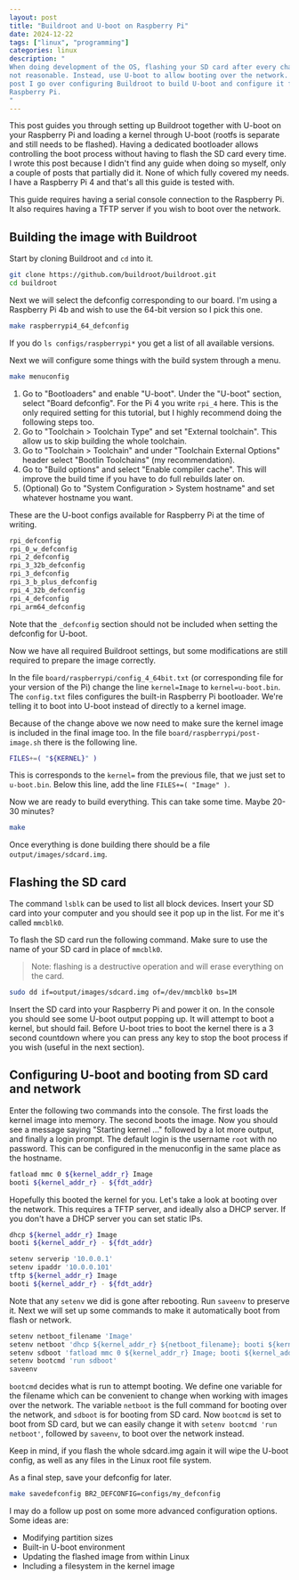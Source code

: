 ```yaml
---
layout: post
title: "Buildroot and U-boot on Raspberry Pi"
date: 2024-12-22
tags: ["linux", "programming"]
categories: linux
description: "
When doing development of the OS, flashing your SD card after every change is
not reasonable. Instead, use U-boot to allow booting over the network. In this
post I go over configuring Buildroot to build U-boot and configure it for a
Raspberry Pi.
"
---
```


This post guides you through setting up Buildroot together with U-boot
on your Raspberry Pi and loading a kernel through U-boot (rootfs is
separate and still needs to be flashed). Having a dedicated bootloader
allows controlling the boot process without having to flash the SD
card every time. I wrote this post because I didn't find any guide
when doing so myself, only a couple of posts that partially did
it. None of which fully covered my needs. I have a Raspberry Pi 4 and
that's all this guide is tested with.

This guide requires having a serial console connection to the
Raspberry Pi. It also requires having a TFTP server if you wish to
boot over the network.

## Building the image with Buildroot

Start by cloning Buildroot and `cd` into it.

```sh
git clone https://github.com/buildroot/buildroot.git
cd buildroot
```

Next we will select the defconfig corresponding to our board. I'm
using a Raspberry Pi 4b and wish to use the 64-bit version so I pick
this one.

```sh
make raspberrypi4_64_defconfig
```

If you do `ls configs/raspberrypi*` you get a list of all available
versions.

Next we will configure some things with the build system through a
menu.

```sh
make menuconfig
```

1. Go to "Bootloaders" and enable "U-boot". Under the "U-boot"
   section, select "Board defconfig". For the Pi 4 you write `rpi_4`
   here. This is the only required setting for this tutorial, but I
   highly recommend doing the following steps too.
1. Go to "Toolchain > Toolchain Type" and set "External toolchain". This
   allow us to skip building the whole toolchain.
1. Go to "Toolchain > Toolchain" and under "Toolchain External Options"
   header select "Bootlin Toolchains" (my recommendation).
1. Go to "Build options" and select "Enable compiler cache". This will
   improve the build time if you have to do full rebuilds later on.
1. (Optional) Go to "System Configuration > System hostname" and set whatever
   hostname you want.
   
These are the U-boot configs available for Raspberry Pi at the time of writing.

```sh
rpi_defconfig
rpi_0_w_defconfig
rpi_2_defconfig
rpi_3_32b_defconfig
rpi_3_defconfig
rpi_3_b_plus_defconfig
rpi_4_32b_defconfig
rpi_4_defconfig
rpi_arm64_defconfig
```

Note that the `_defconfig` section should not be included when setting
the defconfig for U-boot.

Now we have all required Buildroot settings, but some modifications
are still required to prepare the image correctly.

In the file `board/raspberrypi/config_4_64bit.txt` (or corresponding
file for your version of the Pi) change the line `kernel=Image` to
`kernel=u-boot.bin`. The `config.txt` files configures the built-in
Raspberry Pi bootloader. We're telling it to boot into U-boot instead
of directly to a kernel image.

Because of the change above we now need to make sure the kernel image
is included in the final image too. In the file
`board/raspberrypi/post-image.sh` there is the following line.

```sh
FILES+=( "${KERNEL}" )
```

This is corresponds to the `kernel=` from the previous file, that we
just set to `u-boot.bin`. Below this line, add the line `FILES+=(
"Image" )`.

Now we are ready to build everything. This can take some time. Maybe 20-30 minutes?

```sh
make
```

Once everything is done building there should be a file `output/images/sdcard.img`.


## Flashing the SD card

The command `lsblk` can be used to list all block devices. Insert your
SD card into your computer and you should see it pop up in the
list. For me it's called `mmcblk0`.

To flash the SD card run the following command. Make sure to use the
name of your SD card in place of `mmcblk0`.

> Note: flashing is a destructive operation and will erase everything on the card.

```sh
sudo dd if=output/images/sdcard.img of=/dev/mmcblk0 bs=1M
```

Insert the SD card into your Raspberry Pi and power it on. In the
console you should see some U-boot output popping up. It will attempt
to boot a kernel, but should fail. Before U-boot tries to boot the
kernel there is a 3 second countdown where you can press any key to
stop the boot process if you wish (useful in the next section).

## Configuring U-boot and booting from SD card and network

Enter the following two commands into the console. The first loads the
kernel image into memory. The second boots the image. Now you should
see a message saying "Starting kernel ..." followed by a lot more
output, and finally a login prompt. The default login is the username
`root` with no password. This can be configured in the menuconfig in
the same place as the hostname.

```sh
fatload mmc 0 ${kernel_addr_r} Image
booti ${kernel_addr_r} - ${fdt_addr}
```

Hopefully this booted the kernel for you. Let's take a look at booting
over the network. This requires a TFTP server, and ideally also a DHCP
server. If you don't have a DHCP server you can set static IPs.

```sh
dhcp ${kernel_addr_r} Image
booti ${kernel_addr_r} - ${fdt_addr}
```

```sh
setenv serverip '10.0.0.1'
setenv ipaddr '10.0.0.101'
tftp ${kernel_addr_r} Image
booti ${kernel_addr_r} - ${fdt_addr}
```

Note that any `setenv` we did is gone after rebooting. Run `saveenv`
to preserve it. Next we will set up some commands to make it
automatically boot from flash or network.

```sh
setenv netboot_filename 'Image'
setenv netboot 'dhcp ${kernel_addr_r} ${netboot_filename}; booti ${kernel_addr_r} - ${fdt_addr}'
setenv sdboot 'fatload mmc 0 ${kernel_addr_r} Image; booti ${kernel_addr_r} - ${fdt_addr}'
setenv bootcmd 'run sdboot'
saveenv
```

`bootcmd` decides what is run to attempt booting. We define one
variable for the filename which can be convenient to change when
working with images over the network. The variable `netboot` is the
full command for booting over the network, and `sdboot` is for booting
from SD card. Now `bootcmd` is set to boot from SD card, but we can
easily change it with `setenv bootcmd 'run netboot'`, followed by
`saveenv`, to boot over the network instead.

Keep in mind, if you flash the whole sdcard.img again it will wipe the
U-boot config, as well as any files in the Linux root file system.

As a final step, save your defconfig for later.

```sh
make savedefconfig BR2_DEFCONFIG=configs/my_defconfig
```

I may do a follow up post on some more advanced configuration options.
Some ideas are:
- Modifying partition sizes
- Built-in U-boot environment
- Updating the flashed image from within Linux
- Including a filesystem in the kernel image

<!-- ## Modifying partition sizes -->




<!-- ## Updating the flashed image from within Linux -->

<!-- Mount boot partition mmcblk0p1 and write over Image. -->


<!-- ## Built-in environtment -->

<!-- Keep the u-boot environment even after flashing again. -->





<!-- At the very end. Save the Buildroot defconfig using -->
<!-- ``` -->
<!-- make savedefconfig BR2_DEFCONFIG=./my_defconfig -->
<!-- ``` -->
